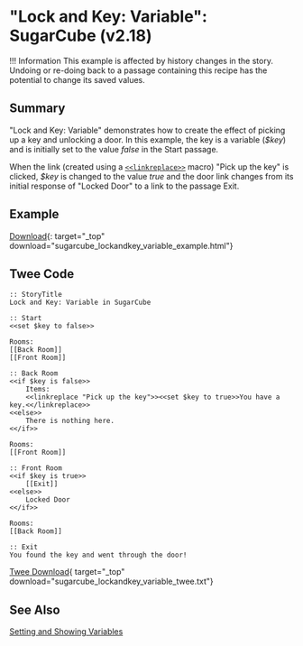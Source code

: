 # "Lock and Key: Variable": SugarCube (v2.18)

!!! Information
    This example is affected by history changes in the story. Undoing or re-doing back to a passage containing this recipe has the potential to change its saved values.

## Summary

"Lock and Key: Variable" demonstrates how to create the effect of picking up a key and unlocking a door. In this example, the key is a variable (*$key*) and is initially set to the value *false* in the Start passage.

When the link (created using a [`<<linkreplace>>`](https://www.motoslave.net/sugarcube/2/docs/#macros-macro-linkreplace) macro) "Pick up the key" is clicked, *$key* is changed to the value *true* and the door link changes from its initial response of "Locked Door" to a link to the passage Exit.

## Example

[Download](sugarcube_lockandkey_variable_example.html){: target="_top" download="sugarcube_lockandkey_variable_example.html"}

## Twee Code

```twee
:: StoryTitle
Lock and Key: Variable in SugarCube

:: Start
<<set $key to false>>

Rooms:
[[Back Room]]
[[Front Room]]

:: Back Room
<<if $key is false>>
    Items:
    <<linkreplace "Pick up the key">><<set $key to true>>You have a key.<</linkreplace>>
<<else>>
    There is nothing here.
<</if>>

Rooms:
[[Front Room]]

:: Front Room
<<if $key is true>>
    [[Exit]]
<<else>>
    Locked Door
<</if>>

Rooms:
[[Back Room]]

:: Exit
You found the key and went through the door!

```

[Twee Download](sugarcube_lockandkey_variable_twee.txt){ target="_top" download="sugarcube_lockandkey_variable_twee.txt"}

## See Also

[Setting and Showing Variables](../../settingandshowing/sugarcube/sugarcube_settingandshowing.md)
